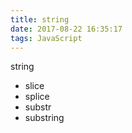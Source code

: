 ```yaml
---
title: string
date: 2017-08-22 16:35:17
tags: JavaScript
---
```


string
+ slice
+ splice
+ substr
+ substring
